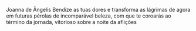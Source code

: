 Joanna de Ângelis
Bendize as tuas dores e transforma as lágrimas de agora em futuras pérolas de incomparável beleza, com que te coroarás ao término da jornada, vitorioso sobre a noite da aflições
